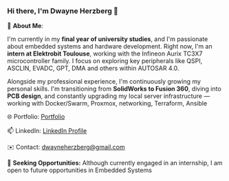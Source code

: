 ### Hi there, I'm Dwayne Herzberg 👋

🌟 **About Me**:

I'm currently in my **final year of university studies**, and I'm passionate about embedded systems and hardware development.
Right now, I'm an **intern at Elektrobit Toulouse**, working with the Infineon Aurix TC3X7 microcontroller family. I focus on exploring key peripherals like QSPI, ASCLIN, EVADC, GPT, DMA and others within AUTOSAR 4.0.

Alongside my professional experience, I'm continuously growing my personal skills.
I'm transitioning from **SolidWorks to Fusion 360**, diving into **PCB design**, and constantly upgrading my local server infrastructure — working with Docker/Swarm, Proxmox, networking, Terraform, Ansible

🌐 Portfolio: [Portfolio](dwayneherzberg.com)

📫 LinkedIn: [LinkedIn Profile](https://www.linkedin.com/in/dwayne-herzberg/)

✉️ Contact: dwayneherzberg@gmail.com

🚀 **Seeking Opportunities:**
Although currently engaged in an internship, I am open to future opportunities in Embedded Systems
